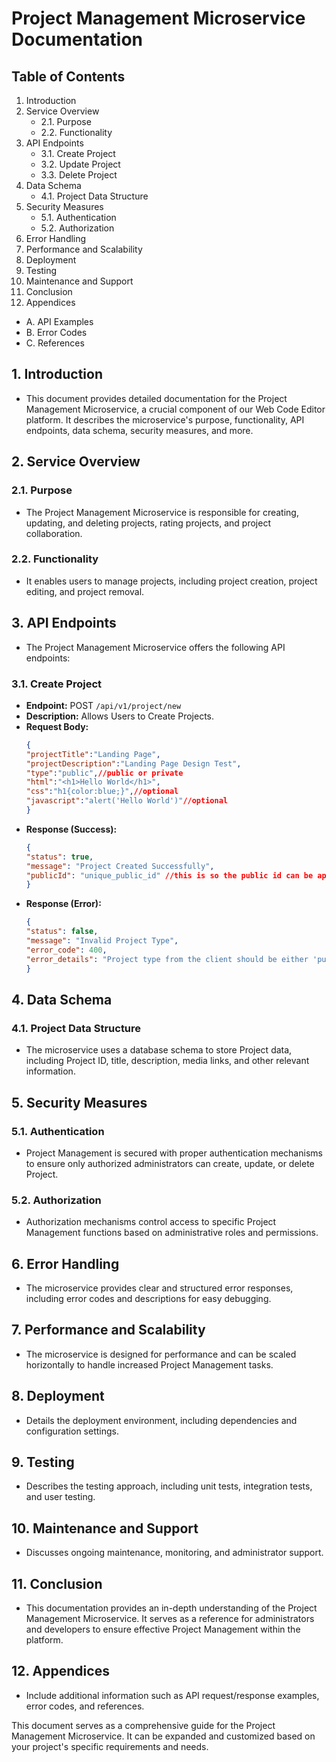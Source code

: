 # Project Management Microservice Documentation

## Table of Contents
1. Introduction
2. Service Overview
   - 2.1. Purpose
   - 2.2. Functionality
3. API Endpoints
   - 3.1. Create Project
   - 3.2. Update Project
   - 3.3. Delete Project
4. Data Schema
   - 4.1. Project Data Structure
5. Security Measures
   - 5.1. Authentication
   - 5.2. Authorization
6. Error Handling
7. Performance and Scalability
8. Deployment
9. Testing
10. Maintenance and Support
11. Conclusion
12. Appendices
   - A. API Examples
   - B. Error Codes
   - C. References

## 1. Introduction
- This document provides detailed documentation for the Project Management Microservice, a crucial component of our Web Code Editor platform. It describes the microservice's purpose, functionality, API endpoints, data schema, security measures, and more.

## 2. Service Overview
### 2.1. Purpose
- The Project Management Microservice is responsible for creating, updating, and deleting projects, rating projects, and project collaboration.

### 2.2. Functionality
- It enables users to manage projects, including project creation, project editing, and project removal.

## 3. API Endpoints
- The Project Management Microservice offers the following API endpoints:

### 3.1. Create Project
- **Endpoint:** POST `/api/v1/project/new`
- **Description:** Allows Users to Create Projects.
- **Request Body:**
    ```json
   {
    "projectTitle":"Landing Page",
    "projectDescription":"Landing Page Design Test",
    "type":"public",//public or private
    "html":"<h1>Hello World</h1>",
    "css":"h1{color:blue;}",//optional
    "javascript":"alert('Hello World')"//optional
   }

    ```
- **Response (Success):**
    ```json
    {
    "status": true,
    "message": "Project Created Successfully",
    "publicId": "unique_public_id" //this is so the public id can be appended into the url for user to update project without reloading page
    }
    ```
- **Response (Error):**
    ```json
    {
    "status": false,
    "message": "Invalid Project Type",
    "error_code": 400,
    "error_details": "Project type from the client should be either 'public' or 'private' "
    }
    ```

## 4. Data Schema
### 4.1. Project Data Structure
- The microservice uses a database schema to store Project data, including Project ID, title, description, media links, and other relevant information.

## 5. Security Measures
### 5.1. Authentication
- Project Management is secured with proper authentication mechanisms to ensure only authorized administrators can create, update, or delete Project.

### 5.2. Authorization
- Authorization mechanisms control access to specific Project Management functions based on administrative roles and permissions.

## 6. Error Handling
- The microservice provides clear and structured error responses, including error codes and descriptions for easy debugging.

## 7. Performance and Scalability
- The microservice is designed for performance and can be scaled horizontally to handle increased Project Management tasks.

## 8. Deployment
- Details the deployment environment, including dependencies and configuration settings.

## 9. Testing
- Describes the testing approach, including unit tests, integration tests, and user testing.

## 10. Maintenance and Support
- Discusses ongoing maintenance, monitoring, and administrator support.

## 11. Conclusion
- This documentation provides an in-depth understanding of the Project Management Microservice. It serves as a reference for administrators and developers to ensure effective Project Management within the platform.

## 12. Appendices
- Include additional information such as API request/response examples, error codes, and references.

This document serves as a comprehensive guide for the Project Management Microservice. It can be expanded and customized based on your project's specific requirements and needs.
